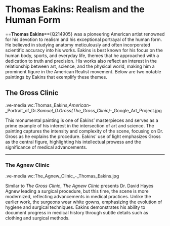 
# Thomas Eakins: Realism and the Human Form

==**Thomas Eakins**=={Q214905} was a pioneering American artist renowned for his devotion to realism and his exceptional portrayal of the human form. He believed in studying anatomy meticulously and often incorporated scientific accuracy into his works. Eakins is best known for his focus on the human body, sports, and everyday life, themes that he approached with a dedication to truth and precision. His works also reflect an interest in the relationship between art, science, and the physical world, making him a prominent figure in the American Realist movement. Below are two notable paintings by Eakins that exemplify these themes.



## The Gross Clinic

.ve-media wc:Thomas_Eakins,_American_-_Portrait_of_Dr._Samuel_D._Gross_(The_Gross_Clinic)_-_Google_Art_Project.jpg


This monumental painting is one of Eakins’ masterpieces and serves as a prime example of his interest in the intersection of art and science. The painting captures the intensity and complexity of the scene, focusing on Dr. Gross as he explains the procedure. Eakins’ use of light emphasizes Gross as the central figure, highlighting his intellectual prowess and the significance of medical advancements.


---

### The Agnew Clinic

.ve-media wc:The_Agnew_Clinic_-_Thomas_Eakins.jpg


Similar to *The Gross Clinic*, *The Agnew Clinic* presents Dr. David Hayes Agnew leading a surgical procedure, but this time, the scene is more modernized, reflecting advancements in medical practices. Unlike the earlier work, the surgeons wear white gowns, emphasizing the evolution of hygiene and surgical techniques. Eakins demonstrates his ability to document progress in medical history through subtle details such as clothing and surgical methods.